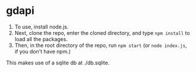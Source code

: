 # gdapi
1. To use, install node.js. 
2. Next, clone the repo, enter the cloned directory, and type `npm install` to load all the packages.
3. Then, in the root directory of the repo, run `npm start` (or `node index.js`, if you don't have npm.)

This makes use of a sqlite db at ./db.sqlite. 
